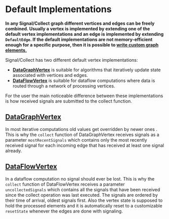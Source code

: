 # Default Implementations #
**In any Signal/Collect graph different vertices and edges can be freely combined. Usually a vertex is implemented by extending one of the default vertex implementations and an edge is implemented by extending `DefaultEdge`. If the default implementations are not memory-efficient enough for a specific purpose, then it is possible to [write custom graph elements.](http://code.google.com/p/signal-collect/wiki/WriteCustomGraphElements)**

Signal/Collect has two different default vertex implementations:
  * **[DataGraphVertex](http://code.google.com/p/signal-collect/source/browse/trunk/core/src/main/scala/com/signalcollect/DataGraphVertex.scala)** is suitable for algorithms that iteratively update state associated with vertices and edges.
  * **[DataFlowVertex](http://code.google.com/p/signal-collect/source/browse/trunk/core/src/main/scala/com/signalcollect/DataFlowVertex.scala)** is suitable for dataflow computations where data is routed through a network of processing vertices.

For the user the main noticeable difference between these implementations is how received signals are submitted to the collect function.

## [DataGraphVertex](http://code.google.com/p/signal-collect/source/browse/trunk/core/src/main/scala/com/signalcollect/DataGraphVertex.scala) ##
In most iterative computations old values get overridden by newer ones . This is why the `collect` function of DataGraphVertex receives signals as a parameter `mostRecentSignals` which contains only the most recently received signal for each incoming edge that has received at least one signal already.

## [DataFlowVertex](http://code.google.com/p/signal-collect/source/browse/trunk/core/src/main/scala/com/signalcollect/DataFlowVertex.scala) ##
In a dataflow computation no signal should ever be lost. This is why the `collect` function of DataFlowVertex receives a parameter `uncollectedSignals` which contains all the signals that have been received since the collect operation was last executed. The signals are ordered by their time of arrival, oldest signals first. Also the vertex state is supposed to hold the processed elements and it is automatically reset to a customizable `resetState` whenever the edges are done with signaling.